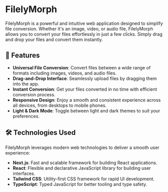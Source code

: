 # FilelyMorph

FilelyMorph is a powerful and intuitive web application designed to simplify file conversion. Whether it's an image, video, or audio file, FilelyMorph allows you to convert your files effortlessly in just a few clicks. Simply drag and drop your files and convert them instantly.

## 🚀 Features

- **Universal File Conversion**: Convert files between a wide range of formats including images, videos, and audio files.
- **Drag-and-Drop Interface**: Seamlessly upload files by dragging them into the app.
- **Instant Conversion**: Get your files converted in no time with efficient conversion process.
- **Responsive Design**: Enjoy a smooth and consistent experience across all devices, from desktops to mobile phones.
- **Light & Dark Mode**: Toggle between light and dark themes to suit your preferences.

## 🛠️ Technologies Used

FilelyMorph leverages modern web technologies to deliver a smooth user experience:

- **Next.js**: Fast and scalable framework for building React applications.
- **React**: Flexible and declarative JavaScript library for building user interfaces.
- **Tailwind CSS**: Utility-first CSS framework for rapid UI development.
- **TypeScript**: Typed JavaScript for better tooling and type safety.
